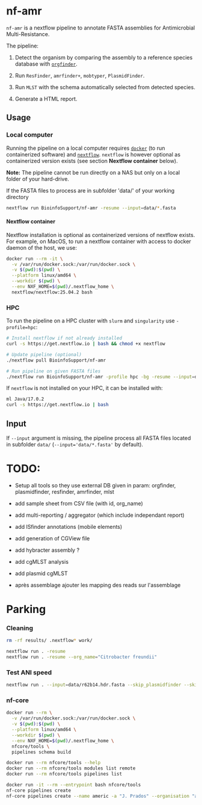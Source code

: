 
# nf-amr

`nf-amr` is a nextflow pipeline to annotate FASTA assemblies for Antimicrobial Multi-Resistance.

The pipeline:

 1) Detect the organism by comparing the assembly to a reference species database with [`orgfinder`](https://gitlab.unige.ch/amr-genomics/orgfinder).
 
 2) Run `ResFinder`, `amrfinder+`, `mobtyper`, `PlasmidFinder`.
 
 3) Run `MLST` with the schema automatically selected from detected species. 

 4) Generate a HTML report.
 
 
## Usage

### Local computer

Running the pipeline on a local computer requires [`docker`](https://www.docker.com) 
(to run containerized software) and [`nextflow`](https://www.nextflow.io).
`nextflow` is however optional as containerized version exists (see section **Nextflow container** below).

**Note:** The pipeline cannot be run directly on a NAS but only on a local folder of your hard-drive.

If the FASTA files to process are in subfolder 'data/' of your working directory

```bash
nextflow run BioinfoSupport/nf-amr -resume --input=data/*.fasta
```

#### Nextflow container

Nextflow installation is optional as containerized versions of nextflow exists. 
For example, on MacOS, to run a nextflow container with access to docker daemon
of the host, we use:

```bash
docker run --rm -it \
  -v /var/run/docker.sock:/var/run/docker.sock \
  -v $(pwd):$(pwd) \
  --platform linux/amd64 \
  --workdir $(pwd) \
  --env NXF_HOME=$(pwd)/.nextflow_home \
  nextflow/nextflow:25.04.2 bash
```

### HPC

To run the pipeline on a HPC cluster with `slurm` and `singularity` use `-profile=hpc`:

```bash
# Install nextflow if not already installed
curl -s https://get.nextflow.io | bash && chmod +x nextflow

# Update pipeline (optional)
./nextflow pull BioinfoSupport/nf-amr

# Run pipeline on given FASTA files
./nextflow run BioinfoSupport/nf-amr -profile hpc -bg -resume --input=data/*.fasta
```

If `nextflow` is not installed on your HPC, it can be installed with:

```bash
ml Java/17.0.2
curl -s https://get.nextflow.io | bash
```



## Input

If `--input` argument is missing, the pipeline process all FASTA files located 
in subfolder `data/` (`--input='data/*.fasta'` by default).



# TODO:
 - Setup all tools so they use external DB given in param: orgfinder, plasmidfinder, resfinder, amrfinder, mlst
 - add sample sheet from CSV file (with id, org_name)
 - add multi-reporting / aggregator (which include independant report)

 - add ISfinder annotations (mobile elements)
 - add generation of CGView file
 - add hybracter assembly ?
 - add cgMLST analysis
 - add plasmid cgMLST
 - après assemblage ajouter les mapping des reads sur l'assemblage 
 
 



# Parking 


### Cleaning

```bash
rm -rf results/ .nextflow* work/
```

```bash
nextflow run . -resume
nextflow run . -resume --org_name="Citrobacter freundii"
```

### Test ANI speed
```bash
nextflow run . --input=data/r62b14.hdr.fasta --skip_plasmidfinder --skip_resfinder --skip_mlst --skip_prokka
```


### nf-core
```bash
docker run --rm \
  -v /var/run/docker.sock:/var/run/docker.sock \
  -v $(pwd):$(pwd) \
  --platform linux/amd64 \
  --workdir $(pwd) \
  --env NXF_HOME=$(pwd)/.nextflow_home \
  nfcore/tools \
  pipelines schema build
```

```bash
docker run --rm nfcore/tools --help
docker run --rm nfcore/tools modules list remote
docker run --rm nfcore/tools pipelines list

docker run -it --rm --entrypoint bash nfcore/tools
nf-core pipelines create
nf-core pipelines create --name americ -a "J. Prados" --organisation "amr-genomics" --description "anti-microbial resistance infection control pipeline"
```





